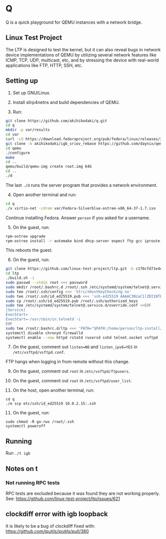 # Q

Q is a quick playground for QEMU instances with a network bridge.

## Linux Test Project

The LTP is designed to test the kernel, but it can also reveal bugs in network
device implementations of QEMU by utilizing several network features like
ICMP, TCP, UDP, multicast, etc, and by stressing the device with real-world
applications like FTP, HTTP, SSH, etc.

## Setting up

1. Set up GNU/Linux.

2. Install slirp4netns and build dependencies of QEMU.

3. Run:

```sh
git clone https://github.com/akihikodaki/q.git
cd q
mkdir -p var/results
cd var
curl -LO https://download.fedoraproject.org/pub/fedora/linux/releases/37/Silverblue/x86_64/iso/Fedora-Silverblue-ostree-x86_64-37-1.7.iso
git clone -b akihikodaki/igb_sriov_rebase https://github.com/daynix/qemu.git
cd qemu
./configure
make
cd ..
qemu/build/qemu-img create root.img 64G
cd ..
./d
```

The last `./d` runs the server program that provides a network environment.

4. Open another terminal and run:

```sh
cd q
./x virtio-net -cdrom var/Fedora-Silverblue-ostree-x86_64-37-1.7.iso
```

Continue installing Fedora. Answer `person` if you asked for a username.

5. On the guest, run:

```sh
rpm-ostree upgrade
rpm-ostree install -r automake bind dhcp-server expect ftp gcc iproute-tc make net-tools rusers rusers-server tcpdump telnet telnet-server traceroute vsftpd
```

This reboots the guest.

6. On the guest, run:

```sh
git clone https://github.com/linux-test-project/ltp.git -b c1f0cfd71e4eeeaa40d5f2c1f15cd5cb40f9fa61
cd ltp
./build.sh -i
sudo passwd --stdin root <<< password
sudo mkdir /root/.bashrc.d /root/.ssh /etc/systemd/system/telnet@.service.d
sudo tee /root/.ssh/config <<< 'StrictHostKeyChecking no'
sudo tee /root/.ssh/id_ed25519.pub <<< 'ssh-ed25519 AAAAC3NzaC1lZDI1NTE5AAAAIMXBrKSRDUiHhTAzGdqcWlny2XiPXEXA7U1WxsZWCZiI'
sudo cp /root/.ssh/id_ed25519.pub /root/.ssh/authorized_keys
sudo tee /etc/systemd/system/telnet@.service.d/override.conf <<EOF
[Service]
ExecStart=
ExecStart=-/usr/sbin/in.telnetd -i
EOF
sudo tee /root/.bashrc.d/ltp <<< 'PATH="$PATH:/home/person/ltp-install/testcases/bin"'
systemctl disable chronyd firewalld
systemctl enable --now httpd rstatd rusersd sshd telnet.socket vsftpd
```

7. On the guest, comment out `listen=NO` and `listen_ipv6=YES` in
   `/etc/vsftpd/vsftpd.conf`.

FTP hangs when logging in from remote without this change.

9. On the guest, comment out `root` in `/etc/vsftpd/ftpusers`.

10. On the guest, comment out `root` in `/etc/vsftpd/user_list`.

11. On the host, open another terminal, run:

```
cd q
./e scp etc/ssh/id_ed25519 10.0.2.15:.ssh
```

11. On the guest, run:

```
sudo chmod -R go-rwx /root/.ssh
systemctl poweroff
```

## Running

Run `./t igb`

## Notes on t

### Not running RPC tests

RPC tests are excluded because it was found they are not working properly. See:
https://github.com/linux-test-project/ltp/issues/621

## clockdiff error with igb loopback

It is likely to be a bug of clockdiff fixed with:
https://github.com/iputils/iputils/pull/380
